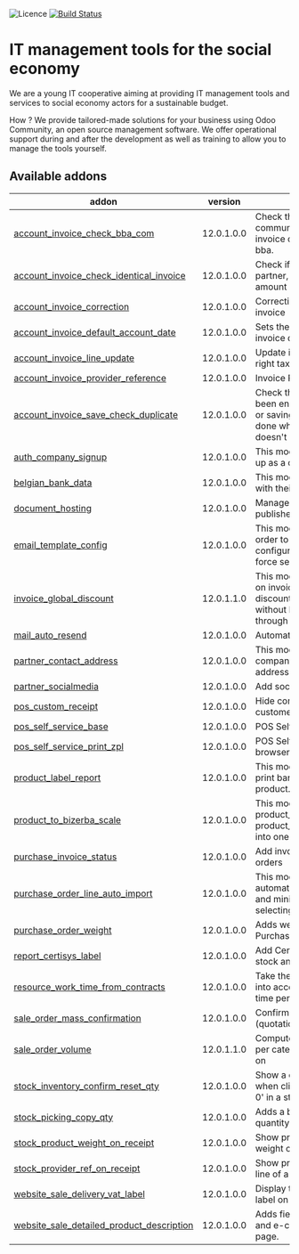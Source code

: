 ![Licence](https://img.shields.io/badge/licence-AGPL--3-blue.svg)
[![Build Status](https://travis-ci.com/coopiteasy/addons.svg?branch=12.0)](https://travis-ci.com/coopiteasy/addons)
# IT management tools for the social economy

We are a young IT cooperative aiming at providing IT management tools and
services to social economy actors for a sustainable budget.

How ? We provide tailored-made solutions for your business using Odoo Community,
 an open source management software. We offer operational support during and
 after the development as well as training to allow you to manage the tools
 yourself.

<!-- prettier-ignore-start -->
[//]: # (addons)

Available addons
----------------
addon | version | summary
--- | --- | ---
[account_invoice_check_bba_com](account_invoice_check_bba_com/) | 12.0.1.0.0 | Check the structured communication if the supplier invoice communication is of type bba.
[account_invoice_check_identical_invoice](account_invoice_check_identical_invoice/) | 12.0.1.0.0 | Check if invoices with the same partner, invoice date and total amount already exist
[account_invoice_correction](account_invoice_correction/) | 12.0.1.0.0 | Correction of taxes and account on invoice
[account_invoice_default_account_date](account_invoice_default_account_date/) | 12.0.1.0.0 | Sets the accounting date to the invoice date by default.
[account_invoice_line_update](account_invoice_line_update/) | 12.0.1.0.0 | Update invoice lines to reload the right taxes on the lines.
[account_invoice_provider_reference](account_invoice_provider_reference/) | 12.0.1.0.0 | Invoice Provider Reference
[account_invoice_save_check_duplicate](account_invoice_save_check_duplicate/) | 12.0.1.0.0 | Check that account invoice hasn't been encoded twice when creating or saving. This step is normally done when validating. This step doesn't replace the validation.
[auth_company_signup](auth_company_signup/) | 12.0.1.0.0 | This module allows a user to sign up as a company.
[belgian_bank_data](belgian_bank_data/) | 12.0.1.0.0 | This module imports Belgian banks with their name and BIC code.
[document_hosting](document_hosting/) | 12.0.1.0.0 | Manage documents that can be published on website with ??.
[email_template_config](email_template_config/) | 12.0.1.0.0 | This module extends the email in order to force some behaviours configured in the mail template(e.g. force send mail or not).
[invoice_global_discount](invoice_global_discount/) | 12.0.1.1.0 | This module give global discount on invoice. It allows to set the same discount on all the invoice lines without been forced to go manually through them.
[mail_auto_resend](mail_auto_resend/) | 12.0.1.0.0 | Automatically resend failed emails
[partner_contact_address](partner_contact_address/) | 12.0.1.0.0 | This module allows to have company contacts with their own address.
[partner_socialmedia](partner_socialmedia/) | 12.0.1.0.0 | Add social media fields to contacts
[pos_custom_receipt](pos_custom_receipt/) | 12.0.1.0.0 | Hide company's email and add customer's name to POS receipt
[pos_self_service_base](pos_self_service_base/) | 12.0.1.0.0 | POS Self-Service Base Module
[pos_self_service_print_zpl](pos_self_service_print_zpl/) | 12.0.1.0.0 | POS Self-Service Print ZPL from browser
[product_label_report](product_label_report/) | 12.0.1.0.0 | This module allows to show the print barcode and name of the product.
[product_to_bizerba_scale](product_to_bizerba_scale/) | 12.0.1.0.0 | This module merges product_to_scale_bizerba and product_to_scale_bizerba_extended into one.
[purchase_invoice_status](purchase_invoice_status/) | 12.0.1.0.0 | Add invoice status on purchase orders
[purchase_order_line_auto_import](purchase_order_line_auto_import/) | 12.0.1.0.0 | This module allows to create automatically line with the product and minimal quantities when selecting the partner.
[purchase_order_weight](purchase_order_weight/) | 12.0.1.0.0 | Adds weight and weight unit to Purchase Order
[report_certisys_label](report_certisys_label/) | 12.0.1.0.0 | Add Certisys Label on account, stock and sale reports
[resource_work_time_from_contracts](resource_work_time_from_contracts/) | 12.0.1.0.0 | Take the contracts of an employee into account when computing work time per day
[sale_order_mass_confirmation](sale_order_mass_confirmation/) | 12.0.1.0.0 | Confirm multiple sale orders (quotations) with one action
[sale_order_volume](sale_order_volume/) | 12.0.1.1.0 | Computes the volume of products per category ordered and display it on
[stock_inventory_confirm_reset_qty](stock_inventory_confirm_reset_qty/) | 12.0.1.0.0 | Show a confirmation dialog box when clicking on 'Set quantities to 0' in a stock.inventory
[stock_picking_copy_qty](stock_picking_copy_qty/) | 12.0.1.0.0 | Adds a button to copy reserved quantity to received quantity
[stock_product_weight_on_receipt](stock_product_weight_on_receipt/) | 12.0.1.0.0 | Show product weight and unit weight on each line of a receipt
[stock_provider_ref_on_receipt](stock_provider_ref_on_receipt/) | 12.0.1.0.0 | Show provider reference on each line of a receipt
[website_sale_delivery_vat_label](website_sale_delivery_vat_label/) | 12.0.1.0.0 | Display the included/excluded VAT label on delivery method
[website_sale_detailed_product_description](website_sale_detailed_product_description/) | 12.0.1.0.0 | Adds fields to Product Template and e-commerce's product list and page.

[//]: # (end addons)
<!-- prettier-ignore-end -->
